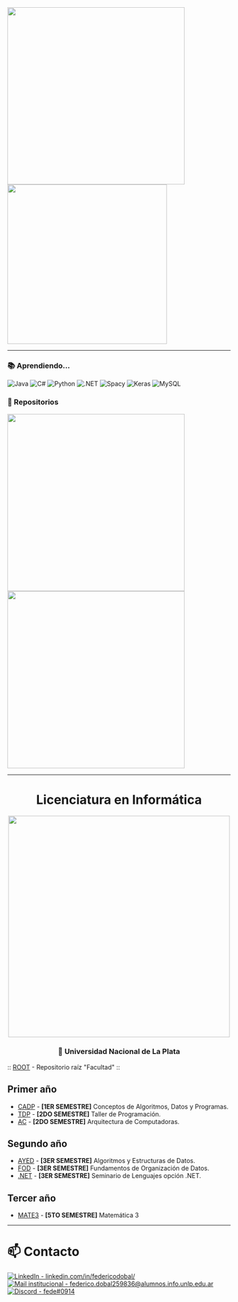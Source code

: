 <div>
    <img width="400" src="https://github-readme-stats.vercel.app/api?username=fededobal&show_icons=true&theme=dracula">
    <img width="360" src="https://github-readme-stats.vercel.app/api/top-langs/?username=fededobal&layout=compact&theme=dracula">
</div> 

***

<h3>📚 Aprendiendo...</h3>

![Java](https://img.shields.io/badge/java-FFFFFF.svg?style=for-the-badge&logo=openjdk&logoColor=000000)
![C#](https://img.shields.io/badge/C%23-D9D9D9?style=for-the-badge&logo=sharp&logoColor=000000)
![Python](https://img.shields.io/badge/python-B3B3B3?style=for-the-badge&logo=python&logoColor=000000)
![.NET](https://img.shields.io/badge/dotnet-8C8C8C.svg?style=for-the-badge&logo=dotnet&logoColor=000000)
![Spacy](https://img.shields.io/badge/Spacy-666666?style=for-the-badge&logo=spacy&logoColor=white)
![Keras](https://img.shields.io/badge/Keras-404040.svg?style=for-the-badge&logo=Keras&logoColor=white)
![MySQL](https://img.shields.io/badge/MySQL-000000?style=for-the-badge&logo=mysql&logoColor=white)

<h3>🌟 Repositorios</h3>
<div>
    <a href="https://github.com/fededobal/Facultad"><img width="400" src="https://github-readme-stats.vercel.app/api/pin/?username=fededobal&repo=Facultad&cache_seconds=86401&theme=dracula"></a>
   <a href="https://github.com/fededobal/CentroEventos-TP1-.NET"><img width="400" src="https://github-readme-stats.vercel.app/api/pin/?username=fededobal&repo=CentroEventos-TP1-.NET&cache_seconds=86401&theme=dracula"></a>
</div> 

***

<div align=center>
    <h1 align=center>Licenciatura en Informática</h1>
    <img width=500 src="https://github.com/fededobal/fededobal/blob/main/fiearth.gif">
    <h3>🏫 Universidad Nacional de La Plata</h3>
</div>

:: [ROOT](https://github.com/fededobal/Facultad) - Repositorio raíz "Facultad" ::

<h2>Primer año</h2>

- [CADP](https://github.com/fededobal/CADP) - **[1ER SEMESTRE]** Conceptos de Algoritmos, Datos y Programas.
- [TDP](https://github.com/fededobal/TallerDeProgramacion) - **[2DO SEMESTRE]** Taller de Programación.
- [AC](https://github.com/fededobal/ArquitecturaDeComputadoras) - **[2DO SEMESTRE]** Arquitectura de Computadoras.

<h2>Segundo año</h2>

- [AYED](https://github.com/fededobal/AlgoritmosYEstructurasDeDatos) - **[3ER SEMESTRE]** Algoritmos y Estructuras de Datos.
- [FOD](https://github.com/fededobal/FOD) - **[3ER SEMESTRE]** Fundamentos de Organización de Datos.
- [.NET](https://github.com/fededobal/SeminarioDotNet) - **[3ER SEMESTRE]** Seminario de Lenguajes opción .NET.

<h2>Tercer año</h2>

- [MATE3](https://github.com/fededobal/Matematica3) - **[5TO SEMESTRE]** Matemática 3

***

# 📫 Contacto

<a href="https://www.linkedin.com/in/federicodobal/"><img src="https://img.shields.io/badge/LinkedIn-linkedin.com%2Fin%2Ffedericodobal%2F-0e76a8?style=for-the-badge&logo=linkedin&logoColor=FFFFFF" alt="LinkedIn - linkedin.com/in/federicodobal/"></a>
<br>
<a href="mailto:federico.dobal259836@alumnos.info.unlp.edu.ar"><img src="https://img.shields.io/badge/Mail_institucional-federico.dobal259836%40alumnos.info.unlp.edu.ar-d14836?style=for-the-badge&logo=gmail&logoColor=FFFFFF" alt="Mail institucional - federico.dobal259836@alumnos.info.unlp.edu.ar"></a>
<br>
<a href="https://discord.com/users/534757212149776395"><img src="https://img.shields.io/badge/Discord-fede%230914-5865F2?style=for-the-badge&logo=discord&logoColor=FFFFFF" alt="Discord - fede#0914"></a>
